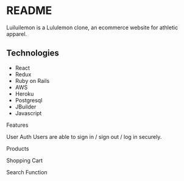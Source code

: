 # README

Luiluilemon is a Lululemon clone, an ecommerce website for athletic apparel. 

## Technologies
* React
* Redux
* Ruby on Rails
* AWS
* Heroku
* Postgresql
* JBuilder
* Javascript

Features 

User Auth
Users are able to sign in / sign out / log in securely. 

Products

Shopping Cart

Search Function
